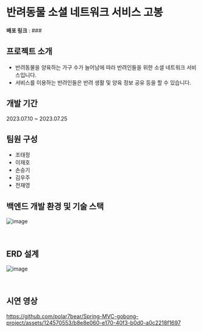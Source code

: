 # 반려동물 소셜 네트워크 서비스 고봉

**배포 링크** : ###

## 프로젝트 소개
- 반려동물을 양육하는 가구 수가 늘어남에 따라 반려인들을 위한 소셜 네트워크 서비스입니다.
- 서비스를 이용하는 반려인들은 반려 생활 및 양육 정보 공유 등을 할 수 있습니다.

## 개발 기간
2023.07.10 ~ 2023.07.25

## 팀원 구성
- 조태정
- 이재호
- 손승기
- 김우주
- 전재영

## 백엔드 개발 환경 및 기술 스택

![image](https://github.com/polar7bear/Spring-MVC-gobong-project/assets/124570553/217861fc-15b8-4495-a7a4-95e88f254adf)


<br>

## ERD 설계
![image](https://github.com/polar7bear/Spring-MVC-gobong-project/assets/124570553/fa614e37-7017-4f4b-becb-2595a8607d4d)




<br>


## 시연 영상



https://github.com/polar7bear/Spring-MVC-gobong-project/assets/124570553/b8e8e060-e170-40f3-b0d0-a0c2218f1697



